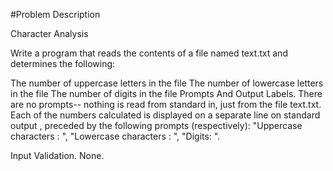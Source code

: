 #Problem Description

Character  Analysis

Write a program  that reads the contents of a file named  text.txt and determines the following:

The number of uppercase letters in the file
The number of lowercase letters in the file
The number of digits in the file
Prompts And Output  Labels. There are no prompts-- nothing is read from standard in, just from the file text.txt. Each of the numbers calculated is displayed on a separate line on standard output , preceded by the following prompts (respectively): "Uppercase characters : ", "Lowercase characters : ", "Digits: ".

Input Validation. None.
